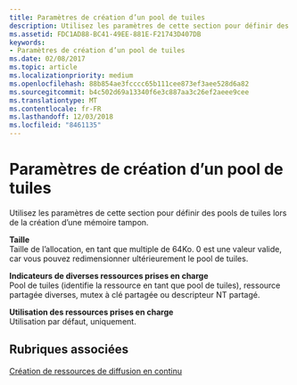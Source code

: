 ```yaml
---
title: Paramètres de création d’un pool de tuiles
description: Utilisez les paramètres de cette section pour définir des pools de tuiles lors de la création d’une mémoire tampon.
ms.assetid: FDC1AD88-BC41-49EE-881E-F21743D407DB
keywords:
- Paramètres de création d’un pool de tuiles
ms.date: 02/08/2017
ms.topic: article
ms.localizationpriority: medium
ms.openlocfilehash: 88b854ae3fcccc65b111cee873ef3aee528d6a82
ms.sourcegitcommit: b4c502d69a13340f6e3c887aa3c26ef2aeee9cee
ms.translationtype: MT
ms.contentlocale: fr-FR
ms.lasthandoff: 12/03/2018
ms.locfileid: "8461135"
---
```

# <a name="tile-pool-creation-parameters"></a>Paramètres de création d’un pool de tuiles


Utilisez les paramètres de cette section pour définir des pools de tuiles lors de la création d’une mémoire tampon.

<span id="Size"></span><span id="size"></span><span id="SIZE"></span>**Taille**  
Taille de l’allocation, en tant que multiple de 64Ko. 0 est une valeur valide, car vous pouvez redimensionner ultérieurement le pool de tuiles.

<span id="Supported_Resource_Misc_Flags"></span><span id="supported_resource_misc_flags"></span><span id="SUPPORTED_RESOURCE_MISC_FLAGS"></span>**Indicateurs de diverses ressources prises en charge**  
Pool de tuiles (identifie la ressource en tant que pool de tuiles), ressource partagée diverses, mutex à clé partagée ou descripteur NT partagé.

<span id="Supported_Resource_Usage"></span><span id="supported_resource_usage"></span><span id="SUPPORTED_RESOURCE_USAGE"></span>**Utilisation des ressources prises en charge**  
Utilisation par défaut, uniquement.

## <a name="span-idrelated-topicsspanrelated-topics"></a><span id="related-topics"></span>Rubriques associées


[Création de ressources de diffusion en continu](creating-streaming-resources.md)

 

 




